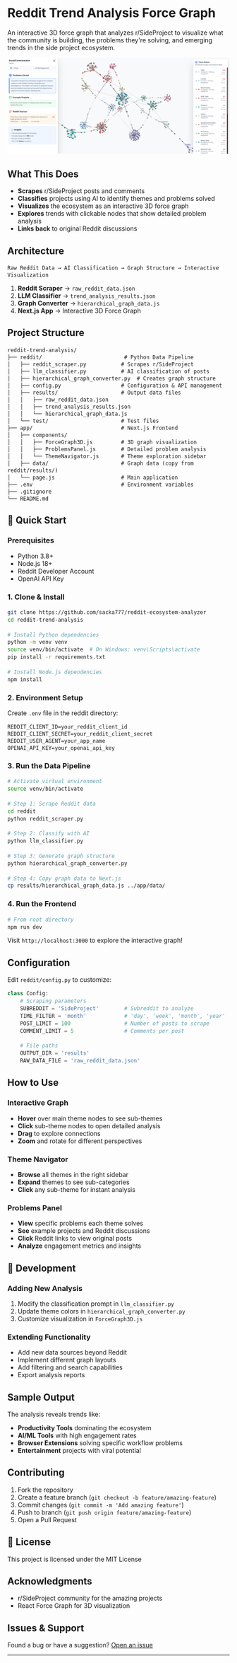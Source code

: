 # Reddit Trend Analysis Force Graph

An interactive 3D force graph that analyzes r/SideProject to visualize what the community is building, the problems they're solving, and emerging trends in the side project ecosystem.

![Interactive Graph](./reddit-demo.png)

## What This Does

- **Scrapes** r/SideProject posts and comments
- **Classifies** projects using AI to identify themes and problems solved
- **Visualizes** the ecosystem as an interactive 3D force graph
- **Explores** trends with clickable nodes that show detailed problem analysis
- **Links back** to original Reddit discussions

## Architecture

```
Raw Reddit Data → AI Classification → Graph Structure → Interactive Visualization
```

1. **Reddit Scraper** → `raw_reddit_data.json`
2. **LLM Classifier** → `trend_analysis_results.json`
3. **Graph Converter** → `hierarchical_graph_data.js`
4. **Next.js App** → Interactive 3D Force Graph

## Project Structure

```
reddit-trend-analysis/
├── reddit/                          # Python Data Pipeline
│   ├── reddit_scraper.py           # Scrapes r/SideProject
│   ├── llm_classifier.py           # AI classification of posts
│   ├── hierarchical_graph_converter.py  # Creates graph structure
│   ├── config.py                   # Configuration & API management
│   ├── results/                    # Output data files
│   │   ├── raw_reddit_data.json
│   │   ├── trend_analysis_results.json
│   │   └── hierarchical_graph_data.js
│   └── test/                       # Test files
├── app/                            # Next.js Frontend
│   ├── components/
│   │   ├── ForceGraph3D.js         # 3D graph visualization
│   │   ├── ProblemsPanel.js        # Detailed problem analysis
│   │   └── ThemeNavigator.js       # Theme exploration sidebar
│   ├── data/                       # Graph data (copy from reddit/results/)
│   └── page.js                     # Main application
├── .env                            # Environment variables
├── .gitignore
└── README.md
```

## 🚀 Quick Start

### Prerequisites

- Python 3.8+
- Node.js 18+
- Reddit Developer Account
- OpenAI API Key

### 1. Clone & Install

```bash
git clone https://github.com/sacka777/reddit-ecosystem-analyzer
cd reddit-trend-analysis

# Install Python dependencies
python -m venv venv
source venv/bin/activate  # On Windows: venv\Scripts\activate
pip install -r requirements.txt

# Install Node.js dependencies
npm install
```

### 2. Environment Setup

Create `.env` file in the reddit directory:

```env
REDDIT_CLIENT_ID=your_reddit_client_id
REDDIT_CLIENT_SECRET=your_reddit_client_secret
REDDIT_USER_AGENT=your_app_name
OPENAI_API_KEY=your_openai_api_key
```

### 3. Run the Data Pipeline

```bash
# Activate virtual environment
source venv/bin/activate

# Step 1: Scrape Reddit data
cd reddit
python reddit_scraper.py

# Step 2: Classify with AI
python llm_classifier.py

# Step 3: Generate graph structure
python hierarchical_graph_converter.py

# Step 4: Copy graph data to Next.js
cp results/hierarchical_graph_data.js ../app/data/
```

### 4. Run the Frontend

```bash
# From root directory
npm run dev
```

Visit `http://localhost:3000` to explore the interactive graph!

## Configuration

Edit `reddit/config.py` to customize:

```python
class Config:
    # Scraping parameters
    SUBREDDIT = 'SideProject'        # Subreddit to analyze
    TIME_FILTER = 'month'            # 'day', 'week', 'month', 'year'
    POST_LIMIT = 100                 # Number of posts to scrape
    COMMENT_LIMIT = 5                # Comments per post
    
    # File paths
    OUTPUT_DIR = 'results'
    RAW_DATA_FILE = 'raw_reddit_data.json'
```

## How to Use

### Interactive Graph

- **Hover** over main theme nodes to see sub-themes
- **Click** sub-theme nodes to open detailed analysis
- **Drag** to explore connections
- **Zoom** and rotate for different perspectives

### Theme Navigator

- **Browse** all themes in the right sidebar
- **Expand** themes to see sub-categories
- **Click** any sub-theme for instant analysis

### Problems Panel

- **View** specific problems each theme solves
- **See** example projects and Reddit discussions
- **Click** Reddit links to view original posts
- **Analyze** engagement metrics and insights

## 🔧 Development

### Adding New Analysis

1. Modify the classification prompt in `llm_classifier.py`
2. Update theme colors in `hierarchical_graph_converter.py`
3. Customize visualization in `ForceGraph3D.js`

### Extending Functionality

- Add new data sources beyond Reddit
- Implement different graph layouts
- Add filtering and search capabilities
- Export analysis reports

## Sample Output

The analysis reveals trends like:

- **Productivity Tools** dominating the ecosystem
- **AI/ML Tools** with high engagement rates
- **Browser Extensions** solving specific workflow problems
- **Entertainment** projects with viral potential

## Contributing

1. Fork the repository
2. Create a feature branch (`git checkout -b feature/amazing-feature`)
3. Commit changes (`git commit -m 'Add amazing feature'`)
4. Push to branch (`git push origin feature/amazing-feature`)
5. Open a Pull Request

## 📝 License

This project is licensed under the MIT License

## Acknowledgments

- r/SideProject community for the amazing projects
- React Force Graph for 3D visualization

## Issues & Support

Found a bug or have a suggestion? [Open an issue](https://github.com/savka777/reddit-ecosystem-analyzerissues)

---
